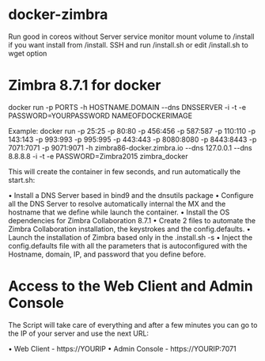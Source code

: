 # docker-zimbra
Run good in coreos without Server service monitor
mount volume to /install if you want install from /install. SSH and run /install.sh or edit /install.sh to wget option

# Zimbra 8.7.1 for docker

docker run -p PORTS -h HOSTNAME.DOMAIN --dns DNSSERVER -i -t -e PASSWORD=YOURPASSWORD NAMEOFDOCKERIMAGE

Example:
docker run -p 25:25 -p 80:80 -p 456:456 -p 587:587 -p 110:110 -p 143:143 -p 993:993 -p 995:995 -p 443:443 -p 8080:8080 -p 8443:8443 -p 7071:7071 -p 9071:9071 -h zimbra86-docker.zimbra.io --dns 127.0.0.1 --dns 8.8.8.8 -i -t -e PASSWORD=Zimbra2015 zimbra_docker

This will create the container in few seconds, and run automatically the start.sh:

•     Install a DNS Server based in bind9 and the dnsutils package
•     Configure all the DNS Server to resolve automatically internal the MX and the hostname that we define while launch the container.
•     Install the OS dependencies for Zimbra Collaboration 8.7.1
•     Create 2 files to automate the Zimbra Collaboration installation, the keystrokes and the config.defaults.
•     Launch the installation of Zimbra based only in the .install.sh -s
•     Inject the config.defaults file with all the parameters that is autoconfigured with the Hostname, domain, IP, and password that you define before.

# Access to the Web Client and Admin Console

The Script will take care of everything and after a few minutes you can go to the IP of your server and use the next URL:

•     Web Client - https://YOURIP
•     Admin Console - https://YOURIP:7071
